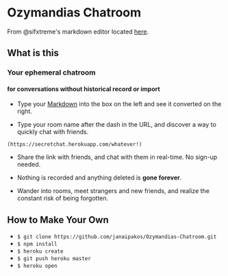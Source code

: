 # Ozymandias Chatroom

From @sifxtreme's markdown editor located [here](https://github.com/sifxtreme/realtime-markdown-viewer).

## What is this
###  Your ephemeral chatroom
#### for conversations without historical record or import

- Type your [Markdown](https://github.com/adam-p/markdown-here/wiki/Markdown-Cheatsheet) into the box on the left and see it converted on the right.

- Type your room name after the dash in the URL, and discover a way to quickly chat with friends.

`(https://secretchat.herokuapp.com/whatever!)`

- Share the link with friends, and chat with them in real-time. No sign-up needed.

- Nothing is recorded and anything deleted is **gone forever**.

- Wander into rooms, meet strangers and new friends, and realize the constant risk of being forgotten.

## How to Make Your Own
- `$ git clone https://github.com/janaipakos/Ozymandias-Chatroom.git`
- `$ npm install`
- `$ heroku create`
- `$ git push heroku master`
- `$ heroku open`
